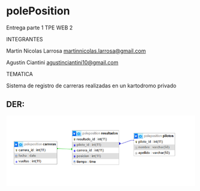 # polePosition
Entrega parte 1 TPE WEB 2

INTEGRANTES

Martin Nicolas Larrosa
martinnicolas.larrosa@gmail.com

Agustin Ciantini
agustinciantini10@gmail.com

TEMATICA

Sistema de registro de carreras realizadas en un kartodromo privado

## DER:

![DER](./DER.png)